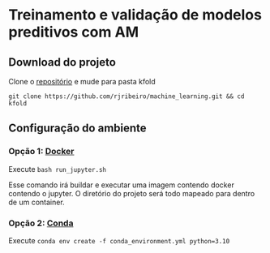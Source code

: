 # Treinamento e validação de modelos preditivos com AM

## Download do projeto

Clone o [repositório](https://github.com/rjribeiro/machine_learning)
e mude para pasta kfold

```git clone https://github.com/rjribeiro/machine_learning.git && cd kfold```


## Configuração do ambiente


### Opção 1: [Docker](https://docs.docker.com/get-started/)
Execute ```bash run_jupyter.sh```

Esse comando irá buildar e executar uma imagem contendo docker contendo o jupyter. 
O diretório do projeto será todo mapeado para dentro de um container. 

    
### Opção 2: [Conda](https://docs.conda.io/en/latest/)
Execute ```conda env create -f conda_environment.yml python=3.10```
